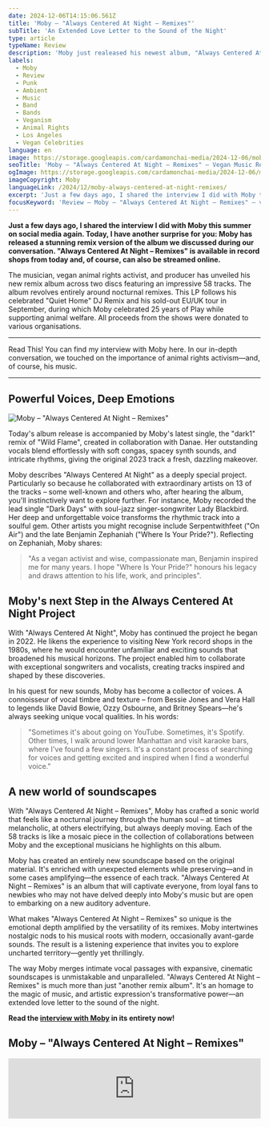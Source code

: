 ```yaml
---
date: 2024-12-06T14:15:06.561Z
title: 'Moby – "Always Centered At Night – Remixes"'
subTitle: 'An Extended Love Letter to the Sound of the Night'
type: article
typeName: Review
description: 'Moby just realeased his newest album, "Always Centered At Night – Remixes". Read my review and listen to the 58 songs now!'
labels:
  - Moby
  - Review
  - Punk
  - Ambient
  - Music
  - Band
  - Bands
  - Veganism
  - Animal Rights
  - Los Angeles
  - Vegan Celebrities
language: en
image: https://storage.googleapis.com/cardamonchai-media/2024-12-06/moby-always-centered-at-night-remix-soundsvegan-com-jpg-imagine-080808_3c3a38_1024_768/640.webp
seoTitle: 'Moby – "Always Centered At Night – Remixes" – Vegan Music Review'
ogImage: https://storage.googleapis.com/cardamonchai-media/2024-12-06/moby-always-centered-at-night-remix-soundsvegan-com-og-jpg-imagine-080808_3b3937_1200_628/640.webp
imageCopyright: Moby
languageLink: /2024/12/moby-always-centered-at-night-remixes/
excerpt: 'Just a few days ago, I shared the interview I did with Moby this summer on social media again. Today, I have another surprise for you: Moby has released a stunning remix version of the album we discussed during our conversation. "Always Centered At Night – Remixes" is available in record shops from today and, of course, can also be streamed online.'
focusKeyword: 'Review – Moby – "Always Centered At Night – Remixes" – vegan musicians'
---
```


**Just a few days ago, I shared the interview I did with Moby this summer on social media again. Today, I have another surprise for you: Moby has released a stunning remix version of the album we discussed during our conversation. "Always Centered At Night – Remixes" is available in record shops from today and, of course, can also be streamed online.**

The musician, vegan animal rights activist, and producer has unveiled his new remix album across two discs featuring an impressive 58 tracks. The album revolves entirely around nocturnal remixes. This LP follows his celebrated "Quiet Home" DJ Remix and his sold-out EU/UK tour in September, during which Moby celebrated 25 years of Play while supporting animal welfare. All proceeds from the shows were donated to various organisations.

---

Read This! You can find my interview with Moby here. In our in-depth conversation, we touched on the importance of animal rights activism—and, of course, his music.

---

## Powerful Voices, Deep Emotions

![Moby – "Always Centered At Night – Remixes"](https://storage.googleapis.com/cardamonchai-media/2024-12-06/moby-always-centered-at-night-remix-soundsvegan-com-album-artwork-jpeg-imagine-080808_35322f_3000_3000/640.webp 'Moby – "Always Centered At Night – Remixes"')

Today's album release is accompanied by Moby's latest single, the "dark1" remix of "Wild Flame", created in collaboration with Danae. Her outstanding vocals blend effortlessly with soft congas, spacey synth sounds, and intricate rhythms, giving the original 2023 track a fresh, dazzling makeover.

Moby describes "Always Centered At Night" as a deeply special project. Particularly so because he collaborated with extraordinary artists on 13 of the tracks – some well-known and others who, after hearing the album, you'll instinctively want to explore further. For instance, Moby recorded the lead single "Dark Days" with soul-jazz singer-songwriter Lady Blackbird. Her deep and unforgettable voice transforms the rhythmic track into a soulful gem. Other artists you might recognise include Serpentwithfeet ("On Air") and the late Benjamin Zephaniah ("Where Is Your Pride?"). Reflecting on Zephaniah, Moby shares:

> "As a vegan activist and wise, compassionate man, Benjamin inspired me for many years. I hope "Where Is Your Pride?" honours his legacy and draws attention to his life, work, and principles".

## Moby's next Step in the Always Centered At Night Project

With "Always Centered At Night", Moby has continued the project he began in 2022. He likens the experience to visiting New York record shops in the 1980s, where he would encounter unfamiliar and exciting sounds that broadened his musical horizons. The project enabled him to collaborate with exceptional songwriters and vocalists, creating tracks inspired and shaped by these discoveries.

In his quest for new sounds, Moby has become a collector of voices. A connoisseur of vocal timbre and texture – from Bessie Jones and Vera Hall to legends like David Bowie, Ozzy Osbourne, and Britney Spears—he's always seeking unique vocal qualities. In his words:

> "Sometimes it's about going on YouTube. Sometimes, it's Spotify. Other times, I walk around lower Manhattan and visit karaoke bars, where I've found a few singers. It's a constant process of searching for voices and getting excited and inspired when I find a wonderful voice."

## A new world of soundscapes

With "Always Centered At Night – Remixes", Moby has crafted a sonic world that feels like a nocturnal journey through the human soul – at times melancholic, at others electrifying, but always deeply moving. Each of the 58 tracks is like a mosaic piece in the collection of collaborations between Moby and the exceptional musicians he highlights on this album.

Moby has created an entirely new soundscape based on the original material. It's enriched with unexpected elements while preserving—and in some cases amplifying—the essence of each track. "Always Centered At Night – Remixes" is an album that will captivate everyone, from loyal fans to newbies who may not have delved deeply into Moby's music but are open to embarking on a new auditory adventure.

What makes "Always Centered At Night – Remixes" so unique is the emotional depth amplified by the versatility of its remixes. Moby intertwines nostalgic nods to his musical roots with modern, occasionally avant-garde sounds. The result is a listening experience that invites you to explore uncharted territory—gently yet thrillingly.

The way Moby merges intimate vocal passages with expansive, cinematic soundscapes is unmistakable and unparalleled. "Always Centered At Night – Remixes" is much more than just "another remix album". It's an homage to the magic of music, and artistic expression's transformative power—an extended love letter to the sound of the night.

**Read the [interview with Moby](/2024/06/moby-interview-en/) in its entirety now!**

## Moby – "Always Centered At Night – Remixes"

<iframe
  style="border: 0; width: 100%; height: 120px;"
  src="https://bandcamp.com/EmbeddedPlayer/album=2472880680/size=large/bgcol=ffffff/linkcol=5c9b72/tracklist=false/artwork=small/transparent=true/"
  seamless
>
  <a href="https://moby.bandcamp.com/album/always-centered-at-night-remixes">
    always centered at night - remixes by moby
  </a>
</iframe>
